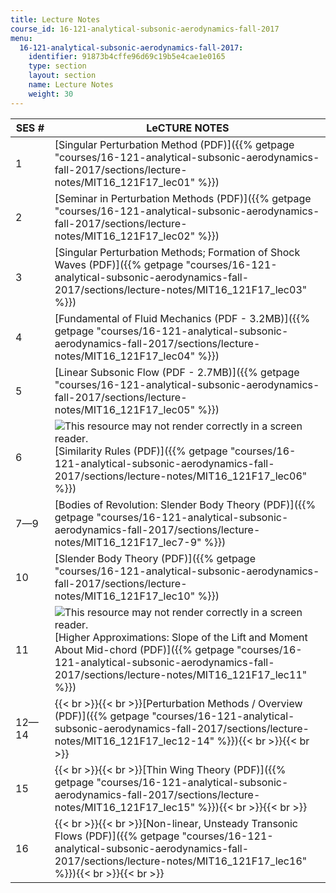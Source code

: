 ```yaml
---
title: Lecture Notes
course_id: 16-121-analytical-subsonic-aerodynamics-fall-2017
menu:
  16-121-analytical-subsonic-aerodynamics-fall-2017:
    identifier: 91873b4cffe96d69c19b5e4cae1e0165
    type: section
    layout: section
    name: Lecture Notes
    weight: 30
---
```

| SES # | LeCTURE NOTES |
| --- | --- |
| 1 | [Singular Perturbation Method (PDF)]({{% getpage "courses/16-121-analytical-subsonic-aerodynamics-fall-2017/sections/lecture-notes/MIT16_121F17_lec01" %}}) |
| 2 | [Seminar in Perturbation Methods (PDF)]({{% getpage "courses/16-121-analytical-subsonic-aerodynamics-fall-2017/sections/lecture-notes/MIT16_121F17_lec02" %}}) |
| 3 | [Singular Perturbation Methods; Formation of Shock Waves (PDF)]({{% getpage "courses/16-121-analytical-subsonic-aerodynamics-fall-2017/sections/lecture-notes/MIT16_121F17_lec03" %}}) |
| 4 | [Fundamental of Fluid Mechanics (PDF - 3.2MB)]({{% getpage "courses/16-121-analytical-subsonic-aerodynamics-fall-2017/sections/lecture-notes/MIT16_121F17_lec04" %}}) |
| 5 | [Linear Subsonic Flow (PDF - 2.7MB)]({{% getpage "courses/16-121-analytical-subsonic-aerodynamics-fall-2017/sections/lecture-notes/MIT16_121F17_lec05" %}}) |
| 6 | ![This resource may not render correctly in a screen reader.](/images/inacessible.gif)[Similarity Rules (PDF)]({{% getpage "courses/16-121-analytical-subsonic-aerodynamics-fall-2017/sections/lecture-notes/MIT16_121F17_lec06" %}}) |
| 7—9 | [Bodies of Revolution: Slender Body Theory (PDF)]({{% getpage "courses/16-121-analytical-subsonic-aerodynamics-fall-2017/sections/lecture-notes/MIT16_121F17_lec7-9" %}}) |
| 10 | [Slender Body Theory (PDF)]({{% getpage "courses/16-121-analytical-subsonic-aerodynamics-fall-2017/sections/lecture-notes/MIT16_121F17_lec10" %}}) |
| 11 | ![This resource may not render correctly in a screen reader.](/images/inacessible.gif)[Higher Approximations: Slope of the Lift and Moment About Mid-chord (PDF)]({{% getpage "courses/16-121-analytical-subsonic-aerodynamics-fall-2017/sections/lecture-notes/MIT16_121F17_lec11" %}}) |
| 12—14 | {{< br >}}{{< br >}}[Perturbation Methods / Overview (PDF)]({{% getpage "courses/16-121-analytical-subsonic-aerodynamics-fall-2017/sections/lecture-notes/MIT16_121F17_lec12-14" %}}){{< br >}}{{< br >}} |
| 15 | {{< br >}}{{< br >}}[Thin Wing Theory (PDF)]({{% getpage "courses/16-121-analytical-subsonic-aerodynamics-fall-2017/sections/lecture-notes/MIT16_121F17_lec15" %}}){{< br >}}{{< br >}} |
| 16 | {{< br >}}{{< br >}}[Non-linear, Unsteady Transonic Flows (PDF)]({{% getpage "courses/16-121-analytical-subsonic-aerodynamics-fall-2017/sections/lecture-notes/MIT16_121F17_lec16" %}}){{< br >}}{{< br >}}